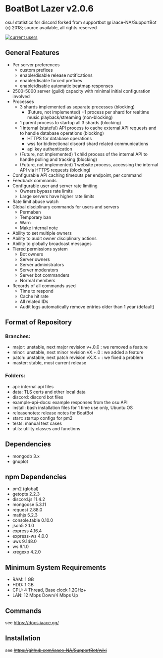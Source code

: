 # BoatBot Lazer v2.0.6
osu! statistics for discord
forked from supportbot @ iaace-NA/SupportBot
(c) 2018; source available, all rights reserved

<a href="https://discord.gg/57Z8Npg" target="_blank" rel="noopener"><img src="https://discordapp.com/api/guilds/270537301749137418/embed.png" alt="current users" /></a>
## General Features
- Per server preferences
  - custom prefixes
  - enable/disable release notifications
  - enable/disable forced prefixes
  - enable/disable automatic beatmap responses
- 2500-5000 server (guild) capacity with minimal initial configuration involved
- Processes
  - 3 shards implemented as separate processes (blocking)
    - (Future, not implemented) +1 process per shard for realtime music playback/streaming (non-blocking)
  - 1 parent process to startup all 3 shards (blocking)
  - 1 internal (stateful) API process to cache external API requests and to handle database operations (blocking)
    - HTTPS for database operations
    - wss for bidirectional discord shard related communications
    - api key authentication
  - (Future, not implemented) 1 child process of the internal API to handle polling and tracking (blocking)
  - (Future, not implemented) 1 website process, accessing the internal API via HTTPS requests (blocking)
- Configurable API caching timeouts per endpoint, per command
- Feedback commands
- Configurable user and server rate limiting
  - Owners bypass rate limits
  - Large servers have higher rate limits
- Rate limit abuse watch
- Global disciplinary commands for users and servers
  - Permaban
  - Temporary ban
  - Warn
  - Make internal note
- Ability to set multiple owners
- Ability to audit owner disciplinary actions
- Ability to globally broadcast messages
- Tiered permissions system
  - Bot owners
  - Server owners
  - Server administrators
  - Server moderators
  - Server bot commanders
  - Normal members
- Records of all commands used
  - Time to respond
  - Cache hit rate
  - All related IDs
  - Audit logs automatically remove entries older than 1 year (default)
## Format of Repository
### Branches:
- major: unstable, next major revision v+.0.0 : we removed a feature
- minor: unstable, next minor revision vX.+.0 : we added a feature
- patch: unstable, next patch revision vX.X.+ : we fixed a problem
- master: stable, most current release
### Folders:
- api: internal api files
- data: TLS certs and other local data
- discord: discord bot files
- example-api-docs: example responses from the osu API
- install: bash installation files for 1 time use only, Ubuntu OS
- releasenotes: release notes for BoatBot
- start: startup configs for pm2
- tests: manual test cases
- utils: utility classes and functions


## Dependencies
- mongodb 3.x
- gnuplot
## npm Dependencies
- pm2 (global)
- getopts 2.2.3
- discord.js 11.4.2
- mongoose 5.3.11
- request 2.88.0
- mathjs 5.2.3
- console.table 0.10.0
- json5 2.1.0
- express 4.16.4
- express-ws 4.0.0
- uws 9.148.0
- ws 6.1.0
- xregexp 4.2.0
## Minimum System Requirements
- RAM: 1 GB
- HDD: 1 GB
- CPU: 4 Thread, Base clock 1.2GHz+
- LAN: 12 Mbps Down/4 Mbps Up
## Commands
see https://docs.iaace.gg/
## Installation
see ~~https://github.com/iaace-NA/SupportBot/wiki~~
